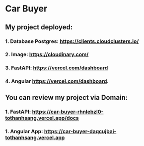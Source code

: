 # Car Buyer
## My project deployed:
### 1. Database Postgres: https://clients.cloudclusters.io/
### 2. Image: https://cloudinary.com/
### 3. FastAPI: https://vercel.com/dashboard
### 4. Angular https://vercel.com/dashboard.
## You can review my project via Domain:
### 1. FastAPI: https://car-buyer-rhnlebzl0-tothanhsang.vercel.app/docs
### 1. Angular App: https://car-buyer-daqcujbai-tothanhsang.vercel.app
